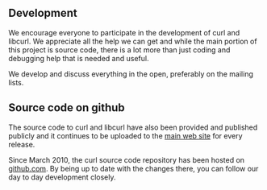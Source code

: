 ## Development

We encourage everyone to participate in the development of curl and
libcurl. We appreciate all the help we can get and while the main portion of
this project is source code, there is a lot more than just coding and debugging
help that is needed and useful.

We develop and discuss everything in the open, preferably on the mailing
lists.

## Source code on github

The source code to curl and libcurl have also been provided and published
publicly and it continues to be uploaded to the [main web
site](https://curl.haxx.se/) for every release.

Since March 2010, the curl source code repository has been hosted on
[github.com](https://github.com/). By being up to date with the changes there,
you can follow our day to day development closely.
